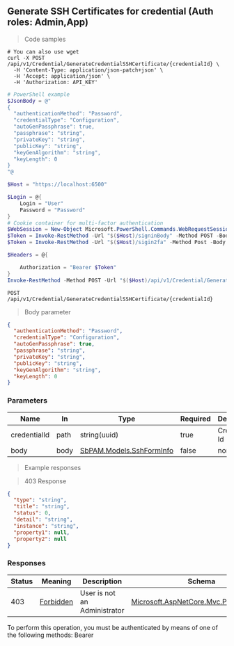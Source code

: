 
## Generate SSH Certificates for credential (Auth roles: Admin,App)

<a id="opIdGenerateCredentialSshCertificateAsync"></a>

> Code samples

```shell
# You can also use wget
curl -X POST /api/v1/Credential/GenerateCredentialSSHCertificate/{credentialId} \
  -H 'Content-Type: application/json-patch+json' \
  -H 'Accept: application/json' \
  -H 'Authorization: API_KEY'

```

```powershell
# PowerShell example
$JsonBody = @"
{
  "authenticationMethod": "Password",
  "credentialType": "Configuration",
  "autoGenPassphrase": true,
  "passphrase": "string",
  "privateKey": "string",
  "publicKey": "string",
  "keyGenAlgorithm": "string",
  "keyLength": 0
}
"@

$Host = "https://localhost:6500"

$Login = @{
    Login = "User"
    Password = "Password"
}
# Cookie container for multi-factor authentication
$WebSession = New-Object Microsoft.PowerShell.Commands.WebRequestSession
$Token = Invoke-RestMethod -Url "$($Host)/signinBody" -Method POST -Body (ConvertTo-Json $Login) -WebRequestSession $WebSession
$Token = Invoke-RestMethod -Url "$($Host)/sigin2fa" -Method Post -Body $MfaCode -Headers @{Authorization: "Bearer $Token"} -WebRequestSession $WebSession

$Headers = @{

    Authorization = "Bearer $Token"
}
Invoke-RestMethod -Method POST -Url "$($Host)/api/v1/Credential/GenerateCredentialSSHCertificate/{credentialId}" -ContentType "application/json-patch+json" -Body $JsonBody -Headers $Headers
```

`POST /api/v1/Credential/GenerateCredentialSSHCertificate/{credentialId}`

> Body parameter

```json
{
  "authenticationMethod": "Password",
  "credentialType": "Configuration",
  "autoGenPassphrase": true,
  "passphrase": "string",
  "privateKey": "string",
  "publicKey": "string",
  "keyGenAlgorithm": "string",
  "keyLength": 0
}
```

<h3 id="generate-ssh-certificates-for-credential-(auth-roles:-admin,app)-parameters">Parameters</h3>

|Name|In|Type|Required|Description|
|---|---|---|---|---|
|credentialId|path|string(uuid)|true|Credential Id|
|body|body|[SbPAM.Models.SshFormInfo](../Models/sbpam.models.sshforminfo.md)|false|none|

> Example responses

> 403 Response

```json
{
  "type": "string",
  "title": "string",
  "status": 0,
  "detail": "string",
  "instance": "string",
  "property1": null,
  "property2": null
}
```

<h3 id="generate-ssh-certificates-for-credential-(auth-roles:-admin,app)-responses">Responses</h3>

|Status|Meaning|Description|Schema|
|---|---|---|---|
|403|[Forbidden](https://tools.ietf.org/html/rfc7231#section-6.5.3)|User is not an Administrator|[Microsoft.AspNetCore.Mvc.ProblemDetails](../Models/microsoft.aspnetcore.mvc.problemdetails.md)|

<aside class="warning">
To perform this operation, you must be authenticated by means of one of the following methods:
Bearer
</aside>


